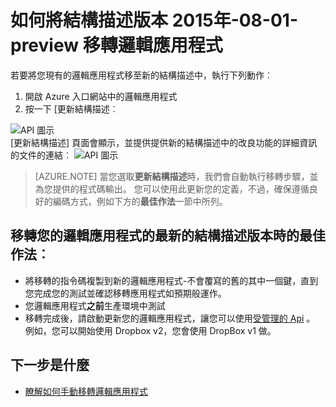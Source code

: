 <properties
    pageTitle="如何將結構描述版本 2015年-08-01-preview 移轉邏輯應用程式 |Microsoft Azure 應用程式服務"
    description="您可以輕鬆地移轉邏輯應用程式，為最新的結構描述版本。 請遵循下列步驟。"
    services="logic-apps"
    documentationCenter=""
    authors="MSFTMAN"
    manager="erikre"
    editor=""
    tags="connectors"/>

<tags
    ms.service="logic-apps"
    ms.workload="integration"
    ms.tgt_pltfrm="na"
    ms.devlang="na"
    ms.topic="get-started-article"
    ms.date="08/23/2016"
    ms.author="deonhe"/>

# <a name="how-to-migrate-logic-apps-to-schema-version-2015-08-01-preview"></a>如何將結構描述版本 2015年-08-01-preview 移轉邏輯應用程式

若要將您現有的邏輯應用程式移至新的結構描述中，執行下列動作︰  
1. 開啟 Azure 入口網站中的邏輯應用程式  
2. 按一下 [更新結構描述︰

 ![API 圖示][step1]   
[更新結構描述] 頁面會顯示，並提供提供新的結構描述中的改良功能的詳細資訊的文件的連結︰ ![API 圖示][step2]

>[AZURE.NOTE] 當您選取**更新結構描述**時，我們會自動執行移轉步驟，並為您提供的程式碼輸出。 您可以使用此更新您的定義，不過，確保遵循良好的編碼方式，例如下方的**最佳作法**一節中所列。

## <a name="best-practices-when-migrating-your-logic-apps-to-the-latest-schema-version"></a>移轉您的邏輯應用程式的最新的結構描述版本時的最佳作法︰  

- 將移轉的指令碼複製到新的邏輯應用程式-不會覆寫的舊的其中一個鍵，直到您完成您的測試並確認移轉應用程式如預期般運作。
- 您邏輯應用程式**之前**生產環境中測試
- 移轉完成後，請啟動更新您的邏輯應用程式，讓您可以使用[受管理的 Api](./apis-list.md) 。 例如，您可以開始使用 Dropbox v2，您會使用 DropBox v1 做。


## <a name="whats-next"></a>下一步是什麼
-  [瞭解如何手動移轉邏輯應用程式](../app-service-logic/app-service-logic-schema-2015-08-01.md)


<!--Icon references-->
[step1]: ./media/connectors-schema-migration/migrateschema1.png
[step2]: ./media/connectors-schema-migration/migrateschema2.png






